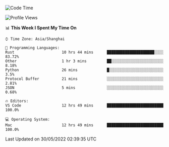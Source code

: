 <!--START_SECTION:waka-->
![Code Time](http://img.shields.io/badge/Code%20Time-1%2C360%20hrs%209%20mins-blue)

![Profile Views](http://img.shields.io/badge/Profile%20Views-43-blue)

📊 **This Week I Spent My Time On** 

```text
⌚︎ Time Zone: Asia/Shanghai

💬 Programming Languages: 
Rust                     10 hrs 44 mins      █████████████████████░░░░   83.72% 
Other                    1 hr 3 mins         ██░░░░░░░░░░░░░░░░░░░░░░░   8.18% 
Python                   26 mins             █░░░░░░░░░░░░░░░░░░░░░░░░   3.5% 
Protocol Buffer          21 mins             ░░░░░░░░░░░░░░░░░░░░░░░░░   2.81% 
JSON                     5 mins              ░░░░░░░░░░░░░░░░░░░░░░░░░   0.68%

🔥 Editors: 
VS Code                  12 hrs 49 mins      █████████████████████████   100.0%

💻 Operating System: 
Mac                      12 hrs 49 mins      █████████████████████████   100.0%

```


 Last Updated on 30/05/2022 02:39:35 UTC
<!--END_SECTION:waka-->
